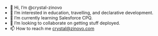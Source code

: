 - 👋 Hi, I’m @crystal-zinovo
- 👀 I’m interested in education, travelling, and declarative development.
- 🌱 I’m currently learning Salesforce CPQ.
- 💞️ I’m looking to collaborate on getting stuff deployed.
- 📫 How to reach me crystal@zinovo.com

<!---
crystal-zinovo/crystal-zinovo is a ✨ special ✨ repository because its `README.md` (this file) appears on your GitHub profile.
You can click the Preview link to take a look at your changes.
--->
